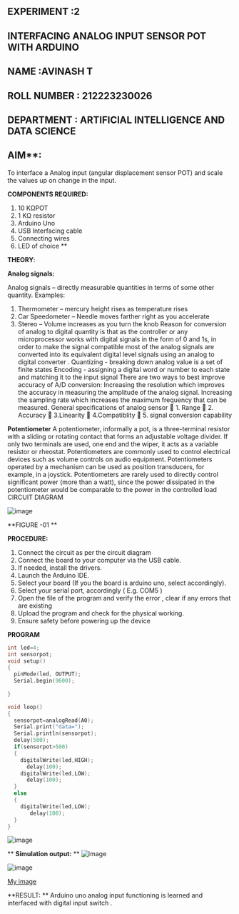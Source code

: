 ## EXPERIMENT :2 
 ## INTERFACING ANALOG INPUT SENSOR POT WITH ARDUINO
## NAME :AVINASH T
## ROLL NUMBER : 212223230026
## DEPARTMENT : ARTIFICIAL INTELLIGENCE AND DATA SCIENCE

## AIM**: 
To interface a Analog  input (angular displacement sensor POT) and scale the values up on change in the input.


**COMPONENTS REQUIRED:**
1.	10 KΩPOT
2.	1 KΩ resistor 
3.	Arduino Uno 
4.	USB Interfacing cable 
5.	Connecting wires 
6.	LED of choice 
**


**THEORY**: 

**Analog signals:**

Analog signals – directly measurable quantities in terms of some other quantity.
Examples:
1. Thermometer – mercury height rises as temperature rises
2. Car Speedometer – Needle moves farther right as you accelerate
3. Stereo – Volume increases as you turn the knob
Reason for conversion of analog to digital quantity is that as the controller or any microprocessor works with digital signals in the form of 0 and 1s, in order to make the signal compatible  most of the analog signals are converted into its equivalent digital level signals using an analog to digital converter .
Quantizing - breaking down analog value is a set of finite states
Encoding - assigning a digital word or number to each state and matching it to the input signal
 There are two ways to best improve accuracy of A/D conversion:
Increasing the resolution which improves the accuracy in measuring the amplitude of the analog signal.
Increasing the sampling rate which increases the maximum frequency that can be measured.
General specifications of analog sensor
	1. Range
	2. Accuracy
	3.Linearity
	4.Compatiblity
	5. signal conversion capability

**Potentiometer**
A potentiometer, informally a pot, is a three-terminal resistor with a sliding or rotating contact that forms an adjustable voltage divider. If only two terminals are used, one end and the wiper, it acts as a variable resistor or rheostat.
Potentiometers are commonly used to control electrical devices such as volume controls on audio equipment. Potentiometers operated by a mechanism can be used as position transducers, for example, in a joystick. Potentiometers are rarely used to directly control significant power (more than a watt), since the power dissipated in the potentiometer would be comparable to the power in the controlled load
CIRCUIT DIAGRAM





![image](https://user-images.githubusercontent.com/36288975/163530788-eec3cdc3-95e8-4d2d-8349-6d0ea4c9439c.png)

**FIGURE -01
**

**PROCEDURE:**

1.	Connect the circuit as per the circuit diagram 
2.	Connect the board to your computer via the USB cable.
3.	If needed, install the drivers.
4.	Launch the Arduino IDE.
5.	Select your board (If you the board is arduino uno, select accordingly).
6.	Select your serial port, accordingly ( E.g. COM5 )
7.	Open the file of the program  and verify the error , clear if any errors that are existing 
8.	Upload the program and check for the physical working. 
9.	Ensure safety before powering up the device 



**PROGRAM** 
```c
int led=4;
int sensorpot;
void setup()
{
  pinMode(led, OUTPUT);
  Serial.begin(9600);
  
}

void loop()
{
  sensorpot=analogRead(A0);
  Serial.print("data=");
  Serial.println(sensorpot);
  delay(500);
  if(sensorpot>500)
  {
    digitalWrite(led,HIGH);
      delay(100);
    digitalWrite(led,LOW);
      delay(100); 
  } 
  else
  {
    digitalWrite(led,LOW);
       delay(100);
  } 
}

```

![image](https://github.com/AVINASH05T/EXPERIMENT-NO--02-INTERFACING-ANALOG-INPUT-SENSOR-POT-WITH-ARDUINO-/assets/151514286/a30597d5-ea00-480b-b001-15d8a9d8f9f8)









**
**Simulation output:** 
**
![image](https://github.com/AVINASH05T/EXPERIMENT-NO--02-INTERFACING-ANALOG-INPUT-SENSOR-POT-WITH-ARDUINO-/assets/151514286/e9f12509-9e41-4903-a690-28c2f120da2a)


![image](https://github.com/AVINASH05T/EXPERIMENT-NO--02-INTERFACING-ANALOG-INPUT-SENSOR-POT-WITH-ARDUINO-/assets/151514286/f2dda279-73d5-444a-871c-545bc9657007)


[My image](username.github.com/repository/img/image.jpg)







**RESULT: ** Arduino uno analog input functioning is learned and interfaced with digital input switch .
